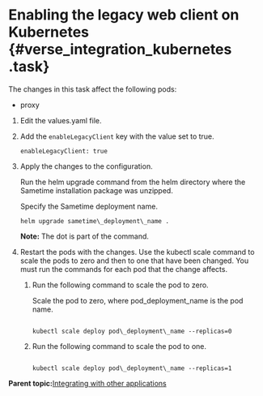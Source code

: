# Enabling the legacy web client on Kubernetes {#verse_integration_kubernetes .task}

The changes in this task affect the following pods:

-   proxy

1.  Edit the values.yaml file.

2.  Add the `enableLegacyClient` key with the value set to true.

    ``` {#codeblock_j2z_zf1_h5b}
    enableLegacyClient: true
    ```

3.  Apply the changes to the configuration.

    Run the helm upgrade command from the helm directory where the Sametime installation package was unzipped.

    Specify the Sametime deployment name.

    ``` {#codeblock_pbx_jzc_d5b}
    helm upgrade sametime\_deployment\_name .
    ```

    **Note:** The dot is part of the command.

4.  Restart the pods with the changes. Use the kubectl scale command to scale the pods to zero and then to one that have been changed. You must run the commands for each pod that the change affects.

    1.  Run the following command to scale the pod to zero.

        Scale the pod to zero, where pod\_deployment\_name is the pod name.

        ``` {#codeblock_cwz_mwc_d5b}
        
        kubectl scale deploy pod\_deployment\_name --replicas=0
        
        ```

    2.  Run the following command to scale the pod to one.

        ``` {#codeblock_i2c_4wc_d5b}
        
        kubectl scale deploy pod\_deployment\_name --replicas=1
        ```


**Parent topic:**[Integrating with other applications](verse_integration.md)

